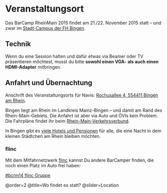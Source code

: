 # Veranstaltungsort

Das BarCamp RheinMain 2015 findet am 21./22. November 2015 statt – und zwar im [Stadt-Campus der FH Bingen](http://www.fh-bingen.de/hochschule/lage-und-anfahrt.html).

## Technik

Wenn du eine Session halten und dafür etwas via Beamer oder TV präsentieren möchtest, musst du bitte **sowohl einen VGA- als auch einen HDMI-Adapter** mitbringen. 

## Anfahrt und Übernachtung

Anschrift des Veranstaltungsorts für Navis: [Rochusallee 4, 554411 Bingen am Rhein](https://goo.gl/8YP2bU).

Bingen liegt am Rhein im Landkreis Mainz-Bingen – und damit am Rand des Rhein-Main-Gebiets. Die Anfahrt ist aber via Auto und ÖVIs kein Problem. Die Fahrpläne findet ihr beim [Rhein-Main-Verkehrsverbund](http://www.rmv.de/). 

In Bingen gibt es [viele Hotels und Pensionen](http://www.bingen.de/tourismus/touristische-angebote-und-service/uebernachten-in-bingen) für alle, die eine Nacht in dem kleinen Städtchen am Rhein bleiben möchten. 

### flinc

Mit dem Mitfahrnetzwerk [flinc](https://flinc.org) kannst Du andere BarCamper finden, die noch einen Platz im Auto frei haben:

<a href="https://flinc.org/groups/2397-barcamp-rheinmain-2015-bingen-21-22-11-2015" class="flincScheduleWidget" data-flinc-style="Grey" data-flinc-type="offer">#bcrm14 flinc Gruppe</a>

@order=2
@title=Wo findet es statt?
@slider=Location
